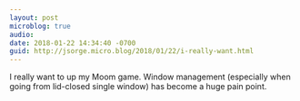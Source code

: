 ```yaml
---
layout: post
microblog: true
audio: 
date: 2018-01-22 14:34:40 -0700
guid: http://jsorge.micro.blog/2018/01/22/i-really-want.html
---
```

I really want to up my Moom game. Window management (especially when going from lid-closed single window)  has become a huge pain point.

